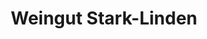 ---
title: "Weingut Stark-Linden"
url: /bad-neuenahr-ahrweiler/weingut-stark-linden/
shop: Spirituosen
---